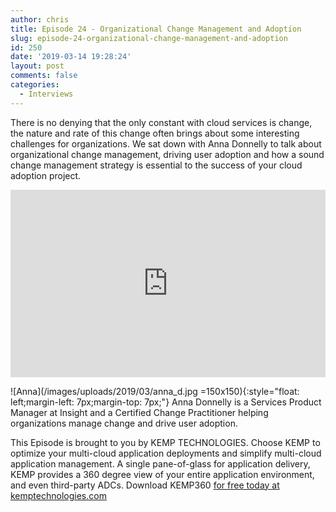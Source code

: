 ```yaml
---
author: chris
title: Episode 24 - Organizational Change Management and Adoption
slug: episode-24-organizational-change-management-and-adoption
id: 250
date: '2019-03-14 19:28:24'
layout: post
comments: false
categories:
  - Interviews
---
```


There is no denying that the only constant with cloud services is change, the nature and rate of this change often brings about some interesting challenges for organizations. We sat down with Anna Donnelly to talk about organizational change management, driving user adoption and how a sound change management strategy is essential to the success of your cloud adoption project.

<p><iframe width="100%" height="300" scrolling="no" frameborder="no" allow="autoplay" src="https://w.soundcloud.com/player/?url=https%3A//api.soundcloud.com/tracks/590039598&color=%23ff5500&auto_play=false&hide_related=false&show_comments=true&show_user=true&show_reposts=false&show_teaser=true&visual=true"></iframe></p>

![Anna](/images/uploads/2019/03/anna_d.jpg =150x150){:style="float: left;margin-left: 7px;margin-top: 7px;"} Anna Donnelly is a Services Product Manager at Insight and a Certified Change Practitioner helping organizations manage change and drive user adoption.

This Episode is brought to you by KEMP TECHNOLOGIES. Choose KEMP to optimize your multi-cloud application deployments and simplify multi-cloud application management. A single pane-of-glass for application delivery, KEMP provides a 360 degree view of your entire application environment, and even third-party ADCs. Download KEMP360 [for free today at kemptechnologies.com](https://kempte.ch/2MYXjew)
